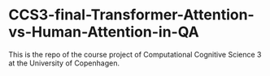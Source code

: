 # CCS3-final-Transformer-Attention-vs-Human-Attention-in-QA
This is the repo of the course project of Computational Cognitive Science 3 at the University of Copenhagen.
